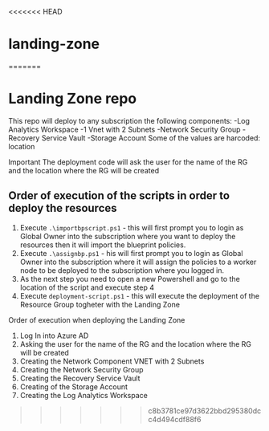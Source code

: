 <<<<<<< HEAD
# landing-zone
=======
# Landing Zone repo

This repo will deploy to any subscription the following components: 
                -Log Analytics Workspace
                -1 Vnet with 2 Subnets
                -Network Security Group
                -Recovery Service Vault
                -Storage Account
Some of the values are harcoded:
location 

Important
The deployment code will ask the user for the name of the RG and the location where the RG will be created

## Order of execution of the scripts in order to deploy the resources
1. Execute ```.\importbpscript.ps1``` - this will first prompt you to login as Global Owner into the subscription where you want to deploy the resources then it will  import the blueprint policies.
2. Execute ```.\assignbp.ps1``` - his will first prompt you to login as Global Owner into the subscription where it will assign the policies to a worker node to be deployed to the subscription where you logged in.
3. As the next step you need to open a new Powershell and go to the location of the script and execute step 4 
4. Execute ```deployment-script.ps1``` - this will execute the deployment of the Resource Group togheter with the Landing Zone 

Order of execution when deploying the Landing Zone
1. Log In into Azure AD
2. Asking the user for the name of the RG and the location where the RG will be created
3. Creating the Network Component VNET with 2 Subnets
4. Creating the Network Security Group
5. Creating the Recovery Service Vault
6. Creating of the Storage Account
7. Creating the Log Analytics Workspace
>>>>>>> c8b3781ce97d3622bbd295380dcc4d494cdf88f6
